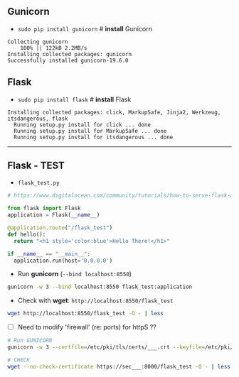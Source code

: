 ## Gunicorn

- ``sudo pip install gunicorn``  # **install** Gunicorn

```
Collecting gunicorn
    100% || 122kB 2.2MB/s 
Installing collected packages: gunicorn
Successfully installed gunicorn-19.6.0
```

## Flask

- ``sudo pip install flask``  # **install** Flask

```
Installing collected packages: click, MarkupSafe, Jinja2, Werkzeug, itsdangerous, flask
  Running setup.py install for click ... done
  Running setup.py install for MarkupSafe ... done
  Running setup.py install for itsdangerous ... done
```

----

## Flask - TEST

- ``flask_test.py``

```python
# https://www.digitalocean.com/community/tutorials/how-to-serve-flask-applications-with-gunicorn-and-nginx-on-ubuntu-14-04

from flask import Flask
application = Flask(__name__)

@application.route("/flask_test")
def hello():
  return "<h1 style='color:blue'>Hello There!</h1>"

if __name__ == "__main__":
  application.run(host='0.0.0.0')
```

- Run **gunicorn** (``--bind localhost:8550``)

```bash
gunicorn -w 3 --bind localhost:8550 flask_test:application
```

- Check with **wget**: ``http://localhost:8550/flask_test``

```bash
wget http://localhost:8550/flask_test -O - | less
```

- [ ] Need to modify 'firewall' (re: ports) for httpS ??

```bash
# Run GUNICORN
gunicorn -w 3 --certfile=/etc/pki/tls/certs/___.crt --keyfile=/etc/pki/tls/private/___key --bind sec___ flask_test:application

# CHECK
wget --no-check-certificate https://sec___:8000/flask_test -O - | less
```
